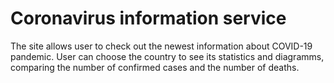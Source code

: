 # Coronavirus information service

The site allows user to check out the newest information about COVID-19 pandemic. User can choose the country to see its statistics and diagramms, comparing the number of confirmed cases and the number of deaths.
